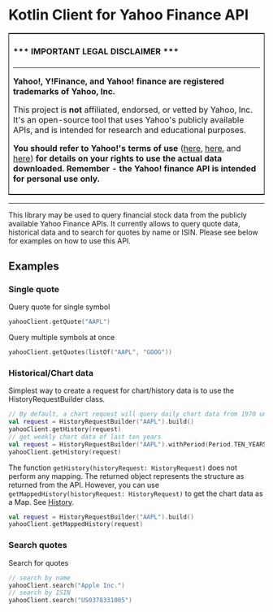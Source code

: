 # Kotlin Client for Yahoo Finance API

<table style="border: 1px solid black;"><tr><td>

#### \*\*\* IMPORTANT LEGAL DISCLAIMER \*\*\*

---

**Yahoo!, Y!Finance, and Yahoo! finance are registered trademarks of
Yahoo, Inc.**

This project is **not** affiliated, endorsed, or vetted by Yahoo, Inc. It's
an open-source tool that uses Yahoo's publicly available APIs, and is
intended for research and educational purposes.

**You should refer to Yahoo!'s terms of use**
([here](https://policies.yahoo.com/us/en/yahoo/terms/product-atos/apiforydn/index.htm),
[here](https://legal.yahoo.com/us/en/yahoo/terms/otos/index.html), and
[here](https://policies.yahoo.com/us/en/yahoo/terms/index.htm)) **for
details on your rights to use the actual data downloaded. Remember - the
Yahoo! finance API is intended for personal use only.**

</td></tr></table>

---

This library may be used to query financial stock data from the publicly available Yahoo Finance APIs. It currently allows to query quote data, historical data and to search for quotes by name or ISIN. Please see below for examples on how to use this API.


## Examples

### Single quote

Query quote for single symbol
```kotlin
yahooClient.getQuote("AAPL")
```
Query multiple symbols at once
```kotlin
yahooClient.getQuotes(listOf("AAPL", "GOOG"))
```

### Historical/Chart data

Simplest way to create a request for chart/history data is to use the HistoryRequestBuilder class.
```kotlin
// By default, a chart request will query daily chart data from 1970 until today.
val request = HistoryRequestBuilder("AAPL").build()
yahooClient.getHistory(request)
// get weekly chart data of last ten years 
val request = HistoryRequestBuilder("AAPL").withPeriod(Period.TEN_YEARS).withInterval(Interval.ONE_WEEK).build()
yahooClient.getHistory(request)
```
The function ``getHistory(historyRequest: HistoryRequest)`` does not perform any mapping. The returned object represents the structure as returned from the API.
However, you can use ``getMappedHistory(historyRequest: HistoryRequest)`` to get the chart data as a Map. See [History](src/main/kotlin/de/virnich/yahooApi/model/History.kt).
```kotlin
val request = HistoryRequestBuilder("AAPL").build()
yahooClient.getMappedHistory(request)
```

### Search quotes

Search for quotes
```kotlin
// search by name
yahooClient.search("Apple Inc.")
// search by ISIN
yahooClient.search("US0378331005")
```
